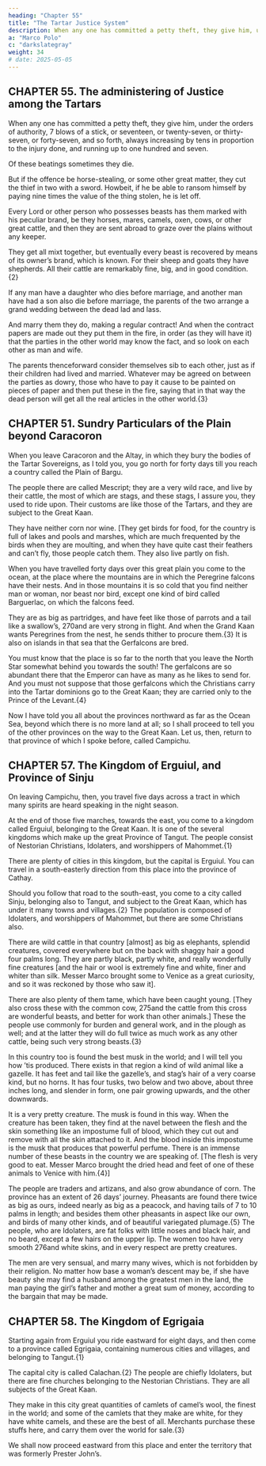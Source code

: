 ```yaml
---
heading: "Chapter 55"
title: "The Tartar Justice System"
description: When any one has committed a petty theft, they give him, under the orders of authority, 7 blows of a stick
a: "Marco Polo"
c: "darkslategray"
weight: 34
# date: 2025-05-05
---
```




## CHAPTER 55. The administering of Justice among the Tartars

When any one has committed a petty theft, they give him, under the orders of authority, 7 blows of a stick, or seventeen, or twenty-seven, or thirty-seven, or forty-seven, and so forth, always increasing by tens in proportion to the injury done, and running up to one hundred and seven. 

Of these beatings sometimes they die.

But if the offence be horse-stealing, or some other great matter, they cut the thief in two with a sword. Howbeit, if he be able to ransom himself by paying nine times the value of the thing stolen, he is let off.

Every Lord or other person who possesses beasts has them marked with his peculiar brand, be they horses, mares, camels, oxen, cows, or other great cattle, and then they are sent abroad to graze over the plains without any keeper.

They get all mixt together, but eventually every beast is recovered by means of its owner’s brand, which is known. For their sheep and goats they have shepherds. All their cattle are remarkably fine, big, and in good condition.{2}

If any man have a daughter who dies before marriage, and another man have had a son also die before marriage, the parents of the two arrange a grand wedding between the dead lad and lass.

And marry them they do, making a regular contract! And when the contract papers are made out they put them in the fire, in order (as they will have it) that the parties in the other world may know the fact, and so look on each other as man and wife. 

The parents thenceforward consider themselves sib to each other, just as if their children had lived and married. Whatever may be agreed on between the parties as dowry, those who have to pay it cause to be painted on pieces of paper and then put these in the fire, saying that in that way the dead person will get all the real articles in the other world.{3}


## CHAPTER 51. Sundry Particulars of the Plain beyond Caracoron

When you leave Caracoron and the Altay, in which they bury the bodies of the Tartar Sovereigns, as I told you, you go north for forty days till you reach a country called the Plain of Bargu.

The people there are called Mescript; they are a very wild race, and live by their cattle, the most of which are stags, and these stags, I assure you, they used to ride upon. Their customs are like those of the Tartars, and they are subject to the Great Kaan. 

They have neither corn nor wine. [They get birds for food, for the country is full of lakes and pools and marshes, which are much frequented by the birds when they are moulting, and when they have quite cast their feathers and can’t fly, those people catch them. They also live partly on fish.

When you have travelled forty days over this great plain you come to the ocean, at the place where the mountains are in which the Peregrine falcons have their nests. And in those mountains it is so cold that you find neither man or woman, nor beast nor bird, except one kind of bird called Barguerlac, on which the falcons feed.

They are as big as partridges, and have feet like those of parrots and a tail like a swallow’s, 270and are very strong in flight. And when the Grand Kaan wants Peregrines from the nest, he sends thither to procure them.{3} It is also on islands in that sea that the Gerfalcons are bred. 

You must know that the place is so far to the north that you leave the North Star somewhat behind you towards the south! The gerfalcons are so abundant there that the Emperor can have as many as he likes to send for. And you must not suppose that those gerfalcons which the Christians carry into the Tartar dominions go to the Great Kaan; they are carried only to the Prince of the Levant.{4}

Now I have told you all about the provinces northward as far as the Ocean Sea, beyond which there is no more land at all; so I shall proceed to tell you of the other provinces on the way to the Great Kaan. Let us, then, return to that province of which I spoke before, called Campichu.


## CHAPTER 57. The Kingdom of Erguiul, and Province of Sinju

On leaving Campichu, then, you travel five days across a tract in which many spirits are heard speaking in the night season.

At the end of those five marches, towards the east, you come to a kingdom called Erguiul, belonging to the Great Kaan. It is one of the several kingdoms which make up the great Province of Tangut. The people consist of Nestorian Christians, Idolaters, and worshippers of Mahommet.{1}

There are plenty of cities in this kingdom, but the capital is Erguiul. You can travel in a south-easterly direction from this place into the province of Cathay.

Should you follow that road to the south-east, you come to a city called Sinju, belonging also to Tangut, and subject to the Great Kaan, which has under it many towns and villages.{2} The population is composed of Idolaters, and worshippers of Mahommet, but there are some Christians also.

There are wild cattle in that country [almost] as big as elephants, splendid creatures, covered everywhere but on the back with shaggy hair a good four palms long. They are partly black, partly white, and really wonderfully fine creatures [and the hair or wool is extremely fine and white, finer and whiter than silk. Messer Marco brought some to Venice as a great curiosity, and so it was reckoned by those who saw it]. 

There are also plenty of them tame, which have been caught young. [They also cross these with the common cow, 275and the cattle from this cross are wonderful beasts, and better for work than other animals.] These the people use commonly for burden and general work, and in the plough as well; and at the latter they will do full twice as much work as any other cattle, being such very strong beasts.{3}

In this country too is found the best musk in the world; and I will tell you how ’tis produced. There exists in that region a kind of wild animal like a gazelle. It has feet and tail like the gazelle’s, and stag’s hair of a very coarse kind, but no horns. It has four tusks, two below and two above, about three inches long, and slender in form, one pair growing upwards, and the other downwards. 

It is a very pretty creature. The musk is found in this way. When the creature has been taken, they find at the navel between the flesh and the skin something like an impostume full of blood, which they cut out and remove with all the skin attached to it. And the blood inside this impostume is the musk that produces that powerful perfume. There is an immense number of these beasts in the country we are speaking of. [The flesh is very good to eat. Messer Marco brought the dried head and feet of one of these animals to Venice with him.{4}]

The people are traders and artizans, and also grow abundance of corn. The province has an extent of 26 days’ journey. Pheasants are found there twice as big as ours, indeed nearly as big as a peacock, and having tails of 7 to 10 palms in length; and besides them other pheasants in aspect like our own, and birds of many other kinds, and of beautiful variegated plumage.{5} The people, who are Idolaters, are fat folks with little noses and black hair, and no beard, except a few hairs on the upper lip. The women too have very smooth 276and white skins, and in every respect are pretty creatures. 

The men are very sensual, and marry many wives, which is not forbidden by their religion. No matter how base a woman’s descent may be, if she have beauty she may find a husband among the greatest men in the land, the man paying the girl’s father and mother a great sum of money, according to the bargain that may be made.

  
## CHAPTER 58. The Kingdom of Egrigaia

Starting again from Erguiul you ride eastward for eight days, and then come to a province called Egrigaia, containing numerous cities and villages, and belonging to Tangut.{1} 

The capital city is called Calachan.{2} The people are chiefly Idolaters, but there are fine churches belonging to the Nestorian Christians. They are all subjects of the Great Kaan. 

They make in this city great quantities of camlets of camel’s wool, the finest in the world; and some of the camlets that they make are white, for they have white camels, and these are the best of all. Merchants purchase these stuffs here, and carry them over the world for sale.{3}

We shall now proceed eastward from this place and enter the territory that was formerly Prester John’s.


